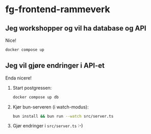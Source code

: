 # fg-frontend-rammeverk

## Jeg workshopper og vil ha database og API

Nice!

```bash
docker compose up
```

## Jeg vil gjøre endringer i API-et

Enda nicere!

1. Start postgressen:
    ```bash
    docker compose up db
    ```
2. Kjør bun-serveren (i watch-modus):
    ```bash
    bun install && bun run --watch src/server.ts
    ```
3. Gjør endringer i `src/server.ts` :-)
